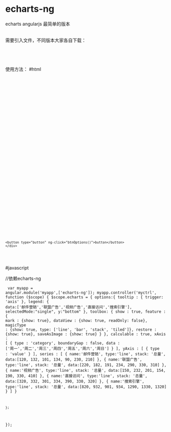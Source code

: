 # echarts-ng
echarts  angularjs 最简单的版本

<br/>
需要引入文件，不同版本大家各自下载：<br/>
<code><pre>
<script type='text/javascript' src="angular-1.4.7/angular.js"></script>
<script type='text/javascript' src="echarts-2.2.7/build/dist/echarts-all.js"></script>
<script type='text/javascript' src="echarts-ng/echarts-ng.js"></script>
</code></pre>
使用方法：
#html
<code><pre>
  <div ng-app="myapp">
    <div ng-controller="myctrl">
        <div id="chart1" options="echarts.options" style="height:400px;" echarts></div>

	<button type="button" ng-click="btnOptions()">button</button>
    </div>
</div>
</code></pre>


#javascript

//依赖echarts-ng
<code><pre>
var myapp = angular.module('myapp',['echarts-ng']);
myapp.controller('myctrl', function ($scope) {
        $scope.echarts = {
		options:{
			tooltip : {
				trigger: 'axis'
			},
			legend: {
				data:['邮件营销','联盟广告','视频广告','直接访问','搜索引擎'],
				selectedMode:"single",
				y:"bottom"
			},
			toolbox: {
				show : true,
				feature : {
					mark : {show: true},
					dataView : {show: true, readOnly: false},
					magicType : {show: true, type: ['line', 'bar', 'stack', 'tiled']},
					restore : {show: true},
					saveAsImage : {show: true}
				}
			},
			calculable : true,
			xAxis : [
				{
					type : 'category',
					boundaryGap : false,
					data : ['周一','周二','周三','周四','周五','周六','周日']
				}
			],
			yAxis : [
				{
					type : 'value'
				}
			],
			series : [
				{
					name:'邮件营销',
					type:'line',
					stack: '总量',
					data:[120, 132, 101, 134, 90, 230, 210]
				},
				{
					name:'联盟广告',
					type:'line',
					stack: '总量',
					data:[220, 182, 191, 234, 290, 330, 310]
				},
				{
					name:'视频广告',
					type:'line',
					stack: '总量',
					data:[150, 232, 201, 154, 190, 330, 410]
				},
				{
					name:'直接访问',
					type:'line',
					stack: '总量',
					data:[320, 332, 301, 334, 390, 330, 320]
				},
				{
					name:'搜索引擎',
					type:'line',
					stack: '总量',
					data:[820, 932, 901, 934, 1290, 1330, 1320]
				}
			]
		}




	};




 
});
</code>
</pre>

